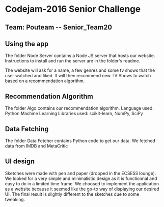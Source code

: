 # Codejam-2016 Senior Challenge
## Team: Pouteam -- Senior_Team20

## Using the app
The folder Node Server contains a Node JS server that hosts our website.
Instructions to install and run the server are in the folder's readme.

The website will ask for a name, a few genres and some tv shows that the user watched and liked.
It will then recommend new TV Shows to watch based on a recommendation algorithm.


## Recommendation Algorithm

The folder Algo contains our recommendation algorithm.
Language used: Python
Machine Learning Libraries used: scikit-learn, NumPy, SciPy


## Data Fetching

The folder Data Fetcher contains Python code to get our data.
We fetched data from IMDB and MetaCritic

## UI design

Sketches were made with pen and paper (dropped in the ECSESS lounge).
We looked for a very simple and minimalistic design as it is functionnal and easy to do in a limited time frame.
We choosed to implement the application as a website because it seemed like the go-to way of displaying our desired UI.
The final result is slightly different to the sketches due to some tweaking.


